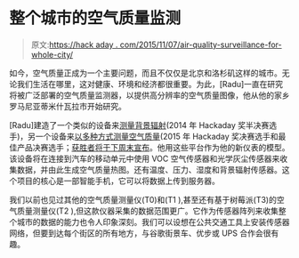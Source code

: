 # 整个城市的空气质量监测

> 原文:[https://hack aday . com/2015/11/07/air-quality-surveillance-for-whole-city/](https://hackaday.com/2015/11/07/air-quality-surveillance-for-whole-cities/)

如今，空气质量正成为一个主要问题，而且不仅仅是北京和洛杉矶这样的城市。无论我们生活在哪里，这对健康、环境和经济都很重要。为此，[Radu]一直在研究将被广泛部署的空气质量监测器，以提供高分辨率的空气质量图像，他从他的家乡罗马尼亚蒂米什瓦拉市开始研究。

[Radu]建造了一个类似的设备来[测量背景辐射](https://hackaday.io/project/1662-global-radiation-monitoring-network)(2014 年 Hackaday 奖半决赛选手)，另一个设备来[以多种方式测量空气质量](https://hackaday.io/project/1662-global-radiation-monitoring-network)(2015 年 Hackaday 奖决赛选手和最佳产品决赛选手；[获胜者将于下周末宣布](https://hackaday.io/superconference/)。他用这些平台作为他的新仪表的模型。该设备将在连接到汽车的移动单元中使用 VOC 空气传感器和光学灰尘传感器来收集数据，并由此生成空气质量热图。还有温度、压力、湿度和背景辐射传感器。这个项目的核心是一部智能手机，它可以将数据上传到服务器。

我们以前也见过其他的空气质量测量仪(T0)和(T1 ),甚至还有基于树莓派(T3)的空气质量测量仪(T2 ),但这款仪器采集的数据范围更广。它作为传感器阵列来收集整个城市的数据的能力也令人印象深刻。我们可以设想在公共交通工具上安装传感器网络，但要到达每个街区的所有地方，与谷歌街景车、优步或 UPS 合作会很有趣。